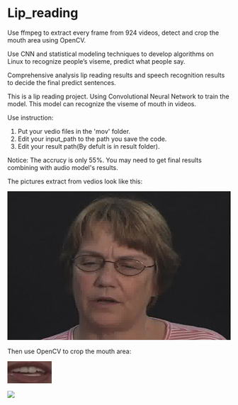 # Lip_reading
Use ffmpeg to extract every frame from 924 videos, detect and crop the mouth area using OpenCV.

Use CNN and statistical modeling techniques to develop algorithms on Linux to recognize people’s viseme, predict what people say.

Comprehensive analysis lip reading results and speech recognition results to decide the final predict sentences. 

This is a lip reading project. Using Convolutional Neural Network to train the model. This model can recognize the viseme of mouth in videos. 

Use instruction:
1. Put your vedio files in the 'mov' folder.
2. Edit your input_path to the path you save the code.
3. Edit your result path(By defult is in result folder).


Notice: The accrucy is only 55%. You may need to get final results combining with audio model's results.

The pictures extract from vedios look like this:

![](images/picturefromVedio.jpg)

Then use OpenCV to crop the mouth area:

![](images/CroppedMouthArea.jpg)

![](images/BlackandWhite.jpg)
